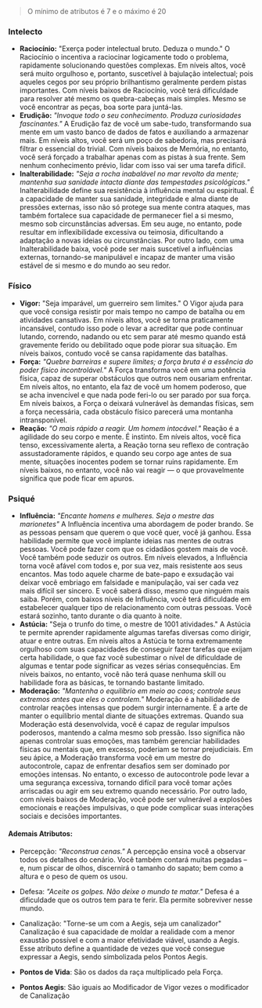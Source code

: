 >O mínimo de atributos é 7 e o máximo é 20
### Intelecto
- **Raciocínio:** "Exerça poder intelectual bruto. Deduza o mundo." O Raciocínio o incentiva a raciocinar logicamente todo o problema, rapidamente solucionando questões complexas. Em níveis altos, você será muito orgulhoso e, portanto, suscetível à bajulação intelectual; pois aqueles cegos por seu próprio brilhantismo geralmente perdem pistas importantes. Com níveis baixos de Raciocínio, você terá dificuldade para resolver até mesmo os quebra-cabeças mais simples. Mesmo se você encontrar as peças, boa sorte para juntá-las.
- **Erudição:** *"Invoque todo o seu conhecimento. Produza curiosidades fascinantes."* A Erudição faz  de você um sabe-tudo, transformando sua mente em um vasto banco de dados de fatos e auxiliando a armazenar mais. Em níveis altos, você será um poço de sabedoria, mas precisará filtrar o essencial do trivial. Com níveis baixos de Memória, no entanto, você será forçado a trabalhar apenas com as pistas à sua frente. Sem nenhum conhecimento prévio, lidar com isso vai ser uma tarefa difícil.
- **Inalterabilidade:** *"Seja a rocha inabalável no mar revolto da mente; mantenha sua sanidade intacta diante das tempestades psicológicas."* Inalterabilidade define sua resistência à influência mental ou espiritual. É a capacidade de manter sua sanidade, integridade e alma diante de pressões externas, isso não só protege sua mente contra ataques, mas também fortalece sua capacidade de permanecer fiel a si mesmo, mesmo sob circunstâncias adversas. Em seu auge, no entanto, pode resultar em inflexibilidade excessiva ou teimosia, dificultando a adaptação a novas ideias ou circunstâncias. Por outro lado, com uma Inalterabilidade baixa, você pode ser mais suscetível a influências externas, tornando-se manipulável e incapaz de manter uma visão estável de si mesmo e do mundo ao seu redor.

### Físico
- **Vigor:** "Seja imparável, um guerreiro sem limites." O Vigor ajuda para que você consiga resistir por mais tempo no campo de batalha ou em atividades cansativas. Em níveis altos, você se torna praticamente incansável, contudo isso pode o levar a acreditar que pode continuar lutando, correndo, nadando ou etc sem parar até mesmo quando está gravemente ferido ou debilitado oque pode piorar sua situação. Em níveis baixos, contudo você se cansa rapidamente das batalhas.
- **Força:** *"Quebre barreiras e supere limites; a força bruta é a essência do poder físico incontrolável."* A Força transforma você em uma potência física, capaz de superar obstáculos que outros nem ousariam enfrentar. Em níveis altos, no entanto, ela faz de você um homem poderoso, que se acha invencível e que nada pode feri-lo ou ser parado por sua força. Em níveis baixos, a Força o deixará vulnerável às demandas físicas, sem a força necessária, cada obstáculo físico parecerá uma montanha intransponível.
- **Reação:** *"O mais rápido a reagir. Um homem intocável."* Reação é a agilidade do seu corpo e    mente. É instinto. Em níveis altos, você fica tenso, excessivamente alerta, a Reação torna seu reflexo de contração assustadoramente rápidos, e quando seu corpo age antes de sua mente, situações inocentes podem se tornar ruins rapidamente. Em níveis baixos, no entanto, você não vai reagir — o que provavelmente significa que pode ficar em apuros.

### Psiqué
- **Influência:** *"Encante homens e mulheres. Seja o mestre das marionetes"* A Influência incentiva uma abordagem de poder brando. Se as pessoas pensam que querem o que você quer, você já ganhou. Essa habilidade permite que você implante ideias nas mentes de outras pessoas. Você pode fazer com que os cidadãos gostem mais de você. Você também pode seduzir os outros. Em níveis elevados, a Influência torna você afável com todos e, por sua vez, mais resistente aos seus encantos. Mas todo aquele charme de bate-papo e exsudação vai deixar você embriago em falsidade e manipulação, vai ser cada vez mais difícil ser sincero. E você saberá disso, mesmo que ninguém mais saiba. Porém, com baixos níveis de Influência, você terá dificuldade em estabelecer qualquer tipo de relacionamento com outras pessoas. Você estará sozinho, tanto durante o dia quanto à noite.
- **Astúcia:** "Seja o trunfo do time, o mestre de 1001 atividades." A Astúcia te permite aprender rapidamente algumas tarefas diversas como dirigir, atuar e entre outras. Em níveis altos a Astúcia te torna extremamente orgulhoso com suas capacidades de conseguir fazer tarefas que exijam certa habilidade, o que faz você subestimar o nível de dificuldade de algumas e tentar pode significar as vezes sérias consequências. Em níveis baixos, no entanto, você não terá quase nenhuma skill ou habilidade fora as básicas, te tornando bastante limitado.
- **Moderação:** *"Mantenha o equilíbrio em meio ao caos; controle seus extremos antes que eles o controlem."* Moderação é a habilidade de controlar reações intensas que podem surgir internamente. É a arte de manter o equilíbrio mental diante de situações extremas. Quando sua Moderação está desenvolvida, você é capaz de regular impulsos poderosos, mantendo a calma mesmo sob pressão. Isso significa não apenas controlar suas emoções, mas também gerenciar habilidades físicas ou mentais que, em excesso, poderiam se tornar prejudiciais. Em seu ápice, a Moderação transforma você em um mestre do autocontrole, capaz de enfrentar desafios sem ser dominado por emoções intensas. No entanto, o excesso de autocontrole pode levar a uma segurança excessiva, tornando difícil para você tomar ações arriscadas ou agir em seu extremo quando necessário. Por outro lado, com níveis baixos de Moderação, você pode ser vulnerável a explosões emocionais e reações impulsivas, o que pode complicar suas interações sociais e decisões importantes.

#### **Ademais Atributos**:

- Percepção: *"Reconstrua cenas."* A  percepção ensina você a observar todos os detalhes do cenário. Você também contará muitas pegadas – e, num piscar de olhos, discernirá o tamanho do sapato; bem como a altura e o peso de quem os usou.
	
- Defesa: *"Aceite os golpes. Não deixe o mundo te matar."* Defesa é a dificuldade que os outros tem para te ferir. Ela permite sobreviver nesse mundo.
	
- Canalização: "Torne-se um com a Aegis, seja um canalizador" Canalização é sua capacidade de moldar a realidade com a menor exaustão possível e com a maior efetividade viável, usando a Aegis. Esse atributo define a quantidade de vezes que você consegue expressar a Aegis, sendo simbolizada pelos Pontos Aegis. 
	
- **Pontos de Vida**: São os dados da raça multiplicado pela Força. 
	
- **Pontos Aegis**: São iguais ao Modificador de Vigor vezes o modificador de Canalização 

